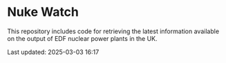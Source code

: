 # Nuke Watch

This repository includes code for retrieving the latest information available on the output of EDF nuclear power plants in the UK.

Last updated: 2025-03-03 16:17